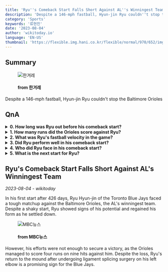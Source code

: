 ```yaml
---
title: 'Ryu''s Comeback Start Falls Short Against AL''s Winningest Team'
description: 'Despite a 146-mph fastball, Hyun-jin Ryu couldn''t stop the Baltimore Orioles'
category: 'Sports'
keywords: '류현진'
date: '2023-08-04'
author: 'wikitoday.io'
language: 'EN-US'
thumbnail: 'https://flexible.img.hani.co.kr/flexible/normal/970/652/imgdb/original/2023/0802/20230802501164.jpg'
---
```


## Summary



<figure>
    <img src="https://flexible.img.hani.co.kr/flexible/normal/970/652/imgdb/original/2023/0802/20230802501164.jpg" alt="한겨레" />
    <figcaption>
        <h4> from 한겨레</h4>
    </figcaption>
</figure>


Despite a 146-mph fastball, Hyun-jin Ryu couldn't stop the Baltimore Orioles


## QnA

    
<details>
        <summary><b>0. How long was Ryu out before his comeback start?</b></summary>
        Ryu had been out for 426 days before his comeback start.
    </details>
    
<details>
        <summary><b>1. How many runs did the Orioles score against Ryu?</b></summary>
        The Orioles scored four runs against Ryu in the game.
    </details>
    
<details>
        <summary><b>2. What was Ryu's fastball velocity in the game?</b></summary>
        Ryu's fastball reached a top velocity of 146 mph.
    </details>
    
<details>
        <summary><b>3. Did Ryu perform well in his comeback start?</b></summary>
        Despite a shaky start, Ryu showed signs of his potential and settled down as the game progressed.
    </details>
    
<details>
        <summary><b>4. Who did Ryu face in his comeback start?</b></summary>
        Ryu faced the Baltimore Orioles, the winningest team in the American League, in his comeback start.
    </details>
    
<details>
        <summary><b>5. What is the next start for Ryu?</b></summary>
        Ryu's next start is scheduled for August 8 against the Cleveland Cavaliers.
    </details>
    


## Ryu's Comeback Start Falls Short Against AL's Winningest Team

_2023-08-04 - wikitoday_

In his first start after 426 days, Ryu Hyun-jin of the Toronto Blue Jays faced a tough matchup against the Baltimore Orioles, the AL's winningest team. Despite a shaky start, Ryu showed signs of his potential and regained his form as he settled down.


<figure>
    <img src="https://image.imnews.imbc.com/news/2023/sports/article/__icsFiles/afieldfile/2023/08/02/y230802-3.jpg" alt="MBC뉴스" />
    <figcaption>
        <h4> from MBC뉴스</h4>
    </figcaption>
</figure>


However, his efforts were not enough to secure a victory, as the Orioles managed to score four runs on nine hits against him. Despite the loss, Ryu's return to the mound after undergoing ligament splicing surgery on his left elbow is a promising sign for the Blue Jays.
